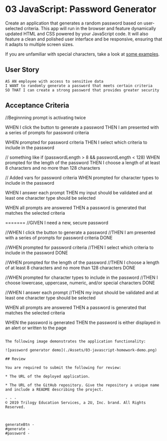 # 03 JavaScript: Password Generator

Create an application that generates a random password based on user-selected criteria. This app will run in the browser and feature dynamically updated HTML and CSS powered by your JavaScript code. It will also feature a clean and polished user interface and be responsive, ensuring that it adapts to multiple screen sizes.

If you are unfamiliar with special characters, take a look at [some examples](https://www.owasp.org/index.php/Password_special_characters).

## User Story

```
AS AN employee with access to sensitive data
I WANT to randomly generate a password that meets certain criteria
SO THAT I can create a strong password that provides greater security
```

## Acceptance Criteria
//Beginnning prompt is activating twice

WHEN I click the button to generate a password
THEN I am presented with a series of prompts for password criteria


WHEN prompted for password criteria
THEN I select which criteria to include in the password

// something like if (passwordLength > 8 && passwordLength < 128)
WHEN prompted for the length of the password
THEN I choose a length of at least 8 characters and no more than 128 characters

// Added vars for password criteria
WHEN prompted for character types to include in the password
<!-- THEN I choose lowercase, uppercase, numeric, and/or special characters -->

<!-- // Placed notes in js  -->
WHEN I answer each prompt
THEN my input should be validated and at least one character type should be selected


WHEN all prompts are answered
THEN a password is generated that matches the selected criteria


=======
//GIVEN I need a new, secure password 

//WHEN I click the button to generate a password
//THEN I am presented with a series of prompts for password criteria DONE

//WHEN prompted for password criteria
//THEN I select which criteria to include in the password DONE 

//WHEN prompted for the length of the password
//THEN I choose a length of at least 8 characters and no more than 128 characters DONE

//WHEN prompted for character types to include in the password
//THEN I choose lowercase, uppercase, numeric, and/or special characters DONE

//WHEN I answer each prompt
//THEN my input should be validated and at least one character type should be selected

WHEN all prompts are answered
THEN a password is generated that matches the selected criteria

WHEN the password is generated
THEN the password is either displayed in an alert or written to the page
```

The following image demonstrates the application functionality:

![password generator demo](./Assets/03-javascript-homework-demo.png)

## Review

You are required to submit the following for review:

* The URL of the deployed application.

* The URL of the GitHub repository. Give the repository a unique name and include a README describing the project.

- - -
© 2019 Trilogy Education Services, a 2U, Inc. brand. All Rights Reserved.



generateBtn -
#generate -
#password -